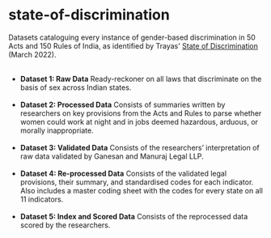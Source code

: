 # state-of-discrimination
Datasets cataloguing every instance of gender-based discrimination in 50 Acts and 150 Rules of India, as identified by Trayas' <a href="https://trayas.org/wp-content/uploads/2022/03/State-of-Discrimination-Report_Trayas_March-2022.pdf">State of Discrimination</a> (March 2022). <br/></br>
<ul>
<li> <strong>Dataset 1: Raw Data</strong> Ready-reckoner on all laws that discriminate on the basis of sex across Indian states.</li><br/>
<li> <strong>Dataset 2: Processed Data</strong> Consists of summaries written by researchers on key provisions from the Acts and Rules to parse whether women could work at night and in jobs deemed hazardous, arduous, or morally inappropriate.</li><br/>
<li> <strong>Dataset 3: Validated Data</strong> Consists of the researchers’ interpretation of raw data  validated by Ganesan and Manuraj Legal LLP.</li>  <br/>
<li> <strong>Dataset 4: Re-processed Data</strong> Consists of the validated legal provisions, their summary, and standardised codes for each indicator. Also includes a master coding sheet with the codes for every state on all 11 indicators.</li> <br/>
<li> <strong>Dataset 5: Index and Scored Data</strong> Consists of the reprocessed data scored by the researchers. </li> 
</ul>
